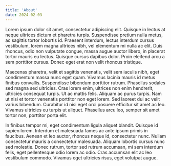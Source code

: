 ```yaml
---
title: 'About'
date: 2024-02-03
---
```


Lorem ipsum dolor sit amet, consectetur adipiscing elit. Quisque in lectus at neque ultrices dictum et pharetra turpis. Suspendisse pretium nulla metus, ac sagittis tortor lobortis id. Praesent interdum, lectus interdum cursus vestibulum, lorem magna ultrices nibh, vel elementum mi nulla ac elit. Duis rhoncus, odio non vulputate congue, massa augue auctor libero, in placerat tortor mauris eu lectus. Quisque cursus dapibus dolor. Proin eleifend arcu a sem porttitor cursus. Donec eget erat non velit rhoncus tristique.

Maecenas pharetra, velit et sagittis venenatis, velit sem iaculis nibh, eget condimentum massa nunc eget quam. Vivamus lacinia mauris id metus finibus convallis. Suspendisse bibendum porttitor rutrum. Phasellus sodales sed magna sed ultricies. Cras lorem enim, ultrices non enim hendrerit, ultricies consequat turpis. Ut ac mattis felis. Aliquam ac purus turpis. Nam ut nisi et tortor venenatis porttitor non eget lorem. Sed laoreet dui ac velit varius bibendum. Curabitur id nisi eget orci posuere efficitur sit amet ac leo. Vivamus ultricies eu turpis ut aliquet. Phasellus arcu leo, semper sit amet tortor non, porttitor porta elit.

In finibus tempor mi, eget condimentum ligula aliquet blandit. Quisque id sapien lorem. Interdum et malesuada fames ac ante ipsum primis in faucibus. Aenean et leo auctor, rhoncus neque id, consectetur nunc. Nullam consectetur mauris a consectetur malesuada. Aliquam lobortis cursus nunc sed molestie. Donec rutrum, tortor sed rutrum accumsan, mi sem interdum felis, eget pellentesque odio lorem ac odio. Cras accumsan elit ac leo vestibulum commodo. Vivamus eget ultricies risus, eget volutpat augue.